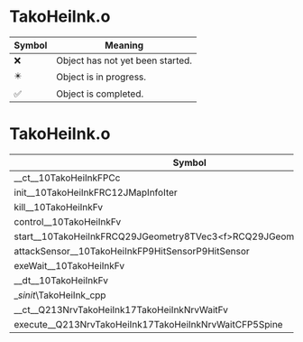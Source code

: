 # TakoHeiInk.o
| Symbol | Meaning 
| ------------- | ------------- 
| :x: | Object has not yet been started. 
| :eight_pointed_black_star: | Object is in progress. 
| :white_check_mark: | Object is completed. 


# TakoHeiInk.o
| Symbol | Decompiled? |
| ------------- | ------------- |
| __ct__10TakoHeiInkFPCc | :x: |
| init__10TakoHeiInkFRC12JMapInfoIter | :x: |
| kill__10TakoHeiInkFv | :x: |
| control__10TakoHeiInkFv | :x: |
| start__10TakoHeiInkFRCQ29JGeometry8TVec3&lt;f&gt;RCQ29JGeometry8TVec3&lt;f&gt;b | :x: |
| attackSensor__10TakoHeiInkFP9HitSensorP9HitSensor | :x: |
| exeWait__10TakoHeiInkFv | :x: |
| __dt__10TakoHeiInkFv | :x: |
| __sinit_\TakoHeiInk_cpp | :x: |
| __ct__Q213NrvTakoHeiInk17TakoHeiInkNrvWaitFv | :x: |
| execute__Q213NrvTakoHeiInk17TakoHeiInkNrvWaitCFP5Spine | :x: |
